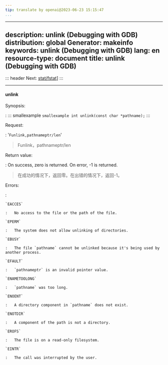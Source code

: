 ```yaml
---
tip: translate by openai@2023-06-23 15:15:47
...
```

---
description: unlink (Debugging with GDB)
distribution: global
Generator: makeinfo
keywords: unlink (Debugging with GDB)
lang: en
resource-type: document
title: unlink (Debugging with GDB)
---
::: header
Next: [stat/fstat](stat_002ffstat.html#stat_002ffstat)]
:::

---

#### unlink

Synopsis:

:   ::: smallexample
``smallexample int unlink(const char *pathname);``
:::

Request:


:   '`Funlink,pathnameptr/len`'

> Funlink，pathnameptr/len

Return value:


:   On success, zero is returned. On error, -1 is returned.

> 在成功的情况下，返回零。在出错的情况下，返回-1。

Errors:

:

```
`EACCES`

:   No access to the file or the path of the file.

`EPERM`

:   The system does not allow unlinking of directories.

`EBUSY`

:   The file `pathname` cannot be unlinked because it's being used by another process.

`EFAULT`

:   `pathnameptr` is an invalid pointer value.

`ENAMETOOLONG`

:   `pathname` was too long.

`ENOENT`

:   A directory component in `pathname` does not exist.

`ENOTDIR`

:   A component of the path is not a directory.

`EROFS`

:   The file is on a read-only filesystem.

`EINTR`

:   The call was interrupted by the user.
```
